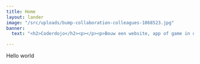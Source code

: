 ```yaml
---
title: Home
layout: lander
image: "/src/uploads/bump-collaboration-colleagues-1068523.jpg"
banner:
  text: "<h2>Coderdojo</h2><p></p><p>Bouw een website, app of game in de Coderdojo.</p>"

---
```

Hello world